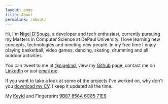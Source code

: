 ```yaml
---
layout: page
title: About
permalink: /about/
---
```


Hi, I'm [Nigel D'Souza](http://nigeldsouza.io), a developer and tech enthusiast, currently pursuing my Masters in Computer Science at DePaul University.
I love learning new concepts, technologies and meeting new people. In my free time I enjoy playing basketball, video games, dancing, skating, drumming and all outdoor activities.

You can tweet to me at [@nigelmd](http://twitter.com/nigelmd), view my [Github](http://github.com/xcrucifier) page, contact me on [LinkedIn](http://linkedin.com/in/nigelmd) or just [email me](mailto:nigeldsouza@outlook.com).

If you want to take a look at some of the projects I've worked on, why don't you [download my CV](https://www.dropbox.com/s/3fkvkglar38bw9m/Nigel%20D'Souza%20CV%20Technical%20Revised.pdf?dl=0). I keep it updated all the time.

My [KeyId](http://pgp.mit.edu/pks/lookup?search=0x6C8571E9) and Fingerprint [9B87 856A 6C85 71E9](https://keybase.io/xcrucifier)
